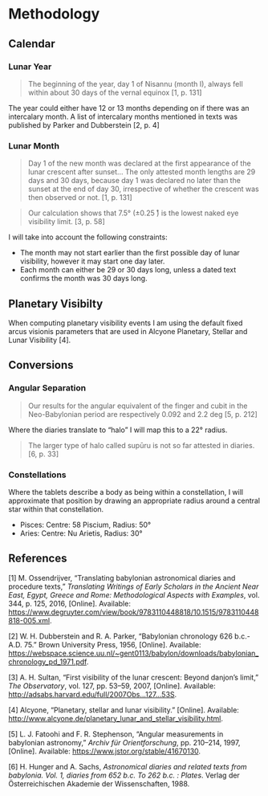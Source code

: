 Methodology
===========

Calendar
--------

### Lunar Year

> The beginning of the year, day 1 of Nisannu (month I), always fell
> within about 30 days of the vernal equinox \[1, p. 131\]

The year could either have 12 or 13 months depending on if there was an
intercalary month. A list of intercalary months mentioned in texts was
published by Parker and Dubberstein \[2, p. 4\]

### Lunar Month

> Day 1 of the new month was declared at the first appearance of the
> lunar crescent after sunset… The only attested month lengths are 29
> days and 30 days, because day 1 was declared no later than the sunset
> at the end of day 30, irrespective of whether the crescent was then
> observed or not. \[1, p. 131\]

> Our calculation shows that 7.5° (±0.25 ̊) is the lowest naked eye
> visibility limit. \[3, p. 58\]

I will take into account the following constraints:

-   The month may not start earlier than the first possible day of lunar
    visibility, however it may start one day later.
-   Each month can either be 29 or 30 days long, unless a dated text
    confirms the month was 30 days long.

Planetary Visibilty
-------------------

When computing planetary visibility events I am using the default fixed
arcus visionis parameters that are used in Alcyone Planetary, Stellar
and Lunar Visibility \[4\].

Conversions
-----------

### Angular Separation

> Our results for the angular equivalent of the finger and cubit in the
> Neo-Babylonian period are respectively 0.092 and 2.2 deg \[5, p. 212\]

Where the diaries translate to “halo” I will map this to a 22° radius.

> The larger type of halo called supūru is not so far attested in
> diaries. \[6, p. 33\]

### Constellations

Where the tablets describe a body as being within a constellation, I
will approximate that position by drawing an appropriate radius around a
central star within that constellation.

-   Pisces: Centre: 58 Piscium, Radius: 50°
-   Aries: Centre: Nu Arietis, Radius: 30°

References
----------

\[1\] M. Ossendrijver, “Translating babylonian astronomical diaries and
procedure texts,” *Translating Writings of Early Scholars in the Ancient
Near East, Egypt, Greece and Rome: Methodological Aspects with
Examples*, vol. 344, p. 125, 2016, \[Online\]. Available:
<https://www.degruyter.com/view/book/9783110448818/10.1515/9783110448818-005.xml>.

\[2\] W. H. Dubberstein and R. A. Parker, “Babylonian chronology 626
b.c.-A.D. 75.” Brown University Press, 1956, \[Online\]. Available:
<https://webspace.science.uu.nl/~gent0113/babylon/downloads/babylonian_chronology_pd_1971.pdf>.

\[3\] A. H. Sultan, “First visibility of the lunar crescent: Beyond
danjon’s limit,” *The Observatory*, vol. 127, pp. 53–59, 2007,
\[Online\]. Available:
<http://adsabs.harvard.edu/full/2007Obs...127...53S>.

\[4\] Alcyone, “Planetary, stellar and lunar visibility.” \[Online\].
Available:
<http://www.alcyone.de/planetary_lunar_and_stellar_visibility.html>.

\[5\] L. J. Fatoohi and F. R. Stephenson, “Angular measurements in
babylonian astronomy,” *Archiv für Orientforschung*, pp. 210–214, 1997,
\[Online\]. Available: <https://www.jstor.org/stable/41670130>.

\[6\] H. Hunger and A. Sachs, *Astronomical diaries and related texts
from babylonia. Vol. 1, diaries from 652 b.c. To 262 b.c. : Plates*.
Verlag der Österreichischen Akademie der Wissenschaften, 1988.
